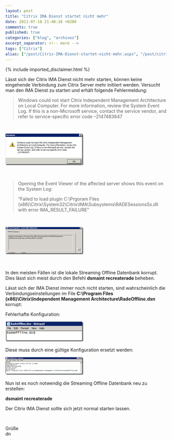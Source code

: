```yaml
---
layout: post
title: "Citrix IMA Dienst startet nicht mehr"
date: 2011-07-18 21:40:16 +0200
comments: true
published: true
categories: ["blog", "archives"]
excerpt_separator: <!-- more -->
tags: ["Citrix"]
alias: ["/post/Citrix-IMA-Dienst-startet-nicht-mehr.aspx", "/post/citrix-ima-dienst-startet-nicht-mehr.aspx"]
---
```

<!-- more -->
{% include imported_disclaimer.html %}
<p>Lässt sich der Citrix IMA Dienst nicht mehr starten, können keine eingehende Verbindung zum Citrix Server mehr initiiert werden. Versucht man den IMA Dienst zu starten und erhält folgende Fehlermeldung: </p>  <blockquote>   <p>Windows could not start Citrix Independent Management Architecture on Local Computer. For more information, review the System Event Log. If this is a non-Microsoft service, contact the service vendor, and refer to service-specific error code –2147483647</p> </blockquote>  <p>&#160;</p>  <p><a href="/assets/image_334.png"><img style="background-image: none; border-bottom: 0px; border-left: 0px; margin: 0px; padding-left: 0px; padding-right: 0px; display: inline; border-top: 0px; border-right: 0px; padding-top: 0px" title="image" border="0" alt="image" src="/assets/image_thumb_332.png" width="244" height="99" /></a></p>  <p>&#160;</p>  <blockquote>   <p>Opening the Event Viewer of the affected server shows this event on the System Log:</p>    <p>“Failed to load plugin C:\Prgoram Files (x86)\Citrix\System32\Citrix\IMA\Subsystems\RADESessionsSs.dll with error IMA_RESULT_FAILURE”</p> </blockquote>  <p>&#160;</p>  <p><a href="/assets/image_335.png"><img style="background-image: none; border-bottom: 0px; border-left: 0px; margin: 0px; padding-left: 0px; padding-right: 0px; display: inline; border-top: 0px; border-right: 0px; padding-top: 0px" title="image" border="0" alt="image" src="/assets/image_thumb_333.png" width="244" height="86" /></a></p>  <p>&#160;</p>  <p>In den meisten Fällen ist die lokale Streaming Offline Datenbank korrupt. Dies lässt sich meist durch den Befehl <strong>dsmaint recreaterade </strong>beheben. </p>  <p>Lässt sich der IMA Dienst immer noch nicht starten, sind wahrscheinlich die Verbindungseinstellungen im File <strong>C:\Program Files (x86)\Citrix\Independent Management Architecture\RadeOffline.dsn</strong> korrupt:</p>  <p>Fehlerhafte Konfiguration:</p>  <p><a href="/assets/image_336.png"><img style="background-image: none; border-bottom: 0px; border-left: 0px; margin: 0px; padding-left: 0px; padding-right: 0px; display: inline; border-top: 0px; border-right: 0px; padding-top: 0px" title="image" border="0" alt="image" src="/assets/image_thumb_334.png" width="244" height="63" /></a></p>  <p>Diese muss durch eine gültige Konfiguration ersetzt werden:</p>  <p><a href="/assets/image_337.png"><img style="background-image: none; border-bottom: 0px; border-left: 0px; margin: 0px; padding-left: 0px; padding-right: 0px; display: inline; border-top: 0px; border-right: 0px; padding-top: 0px" title="image" border="0" alt="image" src="/assets/image_thumb_335.png" width="244" height="56" /></a></p>  <p>Nun ist es noch notwendig die Streaming Offline Datenbank neu zu erstellen:</p>  <p><strong>dsmaint recreaterade </strong></p>  <p>Der Citrix IMA Dienst sollte sich jetzt normal starten lassen.</p>  <p>&#160;</p>  <p>Grüße   <br />dn</p>

